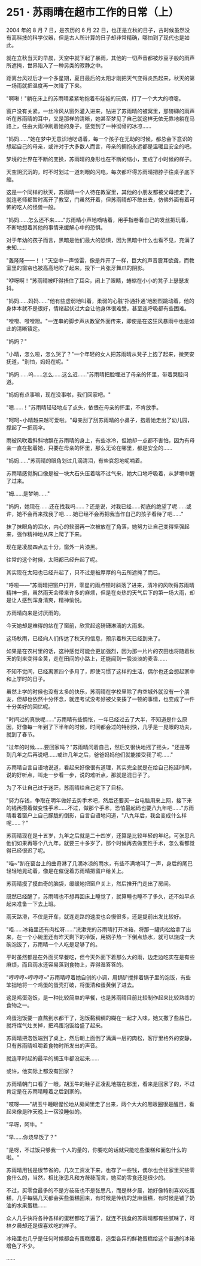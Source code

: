 <link rel="stylesheet" href="../styles/text.css" />
<h1>251 · 苏雨晴在超市工作的日常（上）</h1>

2004 年的 8 月 7 日，是农历的 6 月 22 日，也正是立秋的日子，古时候虽然没有高科技的科学仪器，但是古人所计算的日子却非常精确，哪怕到了现代也是如此。

就在立秋当天的早晨，天空中就下起了暴雨，其他的一切声音都被炒豆子般的雨声所遮掩，世界陷入了一种另类的寂静之中。

距离台风过后才一个多星期，夏日最后的太阳才刚把天气变得炎热起来，秋天的第一场雨就把温度再一次降了下来。

"啊啾！"躺在床上的苏雨晴紧紧地抱着布娃娃的玩偶，打了一个大大的喷嚏。

窗户没有关紧，一丝冷风从窗外灌入进来，钻进了苏雨晴的被窝里，那磅礴的雨声听在苏雨晴的耳中，又是那样的清晰，她甚至梦见了自己就这样无依无靠地躺在马路上，任由大雨冲刷着她的身子，感觉到了一种彻骨的冰凉……

"妈妈……"她在梦中无意识地呓语着，每一个孩子在无助的时候，都总会下意识的想起自己的母亲，或许对于大多数人而言，母亲的拥抱永远都是温暖且安全的吧。

梦境的世界在不断的变换，苏雨晴的身形也在不断的缩小，变成了小时候的样子。

天空阴沉沉的，时不时划过一道刺眼的闪电，每次都吓得苏雨晴把脖子往桌子底下缩。

这是一个同样的秋天，苏雨晴一个人待在教室里，其他的小朋友都被父母接走了，就连老师都暂时离开了教室，门虽然开着，但苏雨晴却不敢出去，仿佛外面有着可怖的吃人的怪兽一般。

"妈妈……怎么还不来……"苏雨晴小声地嘀咕着，用手指卷着自己的发丝把玩着，不断地想着其他的事情来缓解心中的恐惧。

对于年幼的孩子而言，黑暗是他们最大的恐惧，因为黑暗中什么也看不见，充满了未知……

"轰隆隆——！！"天空中一声惊雷，像是炸开了一样，巨大的声音震耳欲聋，而教室里的窗帘也被高高地吹了起来，投下一片张牙舞爪的阴影。

"咿呀啊！"苏雨晴被吓得捂住了耳朵，闭上了眼睛，蜷缩在小小的凳子上瑟瑟发抖。

"妈妈……妈妈……"他有些虚弱地叫着，柔弱的心脏'扑通扑通'地剧烈跳动着，他的身体本就不是很好，情绪起伏过大会让他身体很难受，甚至连呼吸都有些困难。

"噔噔、噔噔蹬。"一连串的脚步声从教室外面传来，即使是在这狂风暴雨中也是如此的清晰镇定。

"妈妈？"

"小晴，怎么啦，怎么哭了？"一个年轻的女人把苏雨晴从凳子上抱了起来，微笑安抚道，"别怕，妈妈在呢。"

"妈妈……呜……怎么……这么迟……"苏雨晴把脸埋进了母亲的怀里，带着哭腔问道。

"妈妈有点事嘛，现在没事啦，我们回家吧。"

"嗯……！"苏雨晴轻轻地点了点头，依偎在母亲的怀里，不肯放手。

"呵呵\~小晴越来越可爱啦。"母亲刮了刮苏雨晴的小鼻子，抱着她走出了幼儿园，撑起了一把雨伞。

雨被风吹着斜斜地飘在苏雨晴的身上，有些冰冷，但她却一点都不害怕，因为有母亲一直在抱着她，只要在母亲的怀里，那么无论在哪里，都是安全的……

"妈妈……"苏雨晴的眼角划过几滴清泪，有些哀怨地呢喃着。

苏雨晴感觉胸口像是被一块大石头压着喘不过气来，她大口地呼吸着，从梦境中醒了过来。

"姆……是梦呐……"

"妈妈，她现在……还在找我吗……？还是说，对我已经……彻底的绝望了呢……或许，她不会再来找我了吧……她已经不会再把我当作自己的孩子看待了吧……"

抹了抹眼角的泪水，内心的软弱再一次被放在了角落，她努力让自己变得坚强起来，强作精神地从床上爬了下来。

现在是凌晨四点五十分，窗外一片漆黑。

往常的这个时候，太阳都已经升起了呢。

其实现在太阳也已经升起了，只不过是被厚厚的乌云所遮掩了而已。

"呼啦——"苏雨晴把窗户打开，零星的雨点顿时斜落了进来，清冷的风吹得苏雨晴精神一振，虽然雨天会带来许多的麻烦，但是在炎热的天气后下的第一场大雨，却是让人感到浑身清爽，精神愉悦。

苏雨晴向来是讨厌雨的。

今天她却是难得的站在了窗前，欣赏起这磅礴淋漓的大雨来。

这场秋雨，已经向人们传达了秋天的信息，预示着秋天已经到来了。

如果是在农村里的话，这种感觉可能会更加强烈，因为那一片片的农田也将随着秋天的到来变得金黄，走在田间的小路上，还能闻到一股淡淡的麦香……

不知不觉间，已经离家四个多月了，即使习惯了这样的生活，偶尔也还会想起家中和上学时的日子。

虽然上学的时候也没有太多的快乐，苏雨晴在学校里除了冉空城外就没有一个朋友，但却也依然十分怀念，就连考试没考好被父亲揍了一顿的事情，也变成了一件十分美好的回忆呢。

"时间过的真快呢……"苏雨晴有些惆怅，一年已经过去了大半，不知道是什么原因，好像每一年到了下半年的时候，时间都会过的特别快，几乎是一晃眼的功夫，就到了春节。

"过年的时候……要回家吗？"苏雨晴问着自己，然后又很快地摇了摇头，"还是等到几年之后再说吧……或许几年之后，爸爸妈妈他们就能接受我了呢……"

苏雨晴自言自语地说道，看起来好像很有道理，其实完全就是在给自己拖延时间，说的好听点，叫走一步看一步，说的难听点，那就是混日子了。

为了不让自己过于迷茫，苏雨晴给自己定下了目标。

"努力存钱，争取在明年做好去势手术吧，然后还要买一台电脑用来上网，接下来的钱再攒着做变性手术……不过，做那个手术，恐怕最起码也要八九年吧……"苏雨晴看着窗户上自己朦胧的倒影，自言自语地问道，"八九年后，我会变成什么样呢……？"

苏雨晴现在是十五岁，九年之后就是二十四岁，还算是比较年轻的年纪，可张思凡他们如果再等个八九年，就要三十多岁了，那个时候再去做变性手术，怎么看都觉得已经很迟了呢。

"喵\~"趴在窗台上的曲奇淋了几滴冰凉的雨水，有些不满地叫了一声，身后的尾巴轻轻地晃动着，像是在催促着苏雨晴把窗户给关上。

苏雨晴摸了摸曲奇的脑袋，缓缓地把窗户关上，然后推开门走出了房间。

既然已经醒了，苏雨晴也不想再回床上睡觉了，就算睡也睡不了多久，还不如早点起来准备一下去上班。

雨天路滑，不仅是开车，就连走路的速度也会慢很多，还是提前出发比较好。

"唔……冰箱里还有肉松呀……"洗漱完的苏雨晴打开冰箱，将那一罐肉松给拿了出来，在一个小碗里还有昨天剩下的冷饭，用锅子热一下倒点热水，就可以烧成一大碗泡饭了，苏雨晴一个人吃是足够了的。

平时虽然都是在外面买早餐吃，但今天外面下着那么大的雨，边走边吃实在是有些麻烦，而且雨水还容易落到食物上，弄得湿答答的。

"哼哼哼\~哼哼哼\~"苏雨晴哼着她自创的小调，用锅铲搅拌着锅子里的泡饭，有些笨拙地将一个鸡蛋的蛋壳打破，将蛋清和蛋黄倒了进去。

这是鸡蛋泡饭，是一种比较简单的早餐，也是苏雨晴目前比较制作起来比较熟练的食物之一。

鸡蛋泡饭要一直熬到水都干了，泡饭黏稠稠的糊在一起才入味，她又撒了些盐巴，就将煤气灶关掉，把鸡蛋泡饭给盛了起来。

苏雨晴把泡饭端到了桌上，然后朝上面倒了满满一层的肉松，客厅里格外的安静，只有苏雨晴咀嚼着食物时所发出的声音。

就连平时起的最早的胡玉牛都没起来……

或许，他实际上都没有回家？

苏雨晴朝门口看了一眼，胡玉牛的鞋子正凌乱地摆在那里，看来是回家了的，不过肯定是在苏雨晴睡着之后到家的。

"吱呀——"胡玉牛睡眼惺忪地从房间里走了出来，两个大大的黑眼圈很是醒目，看起来像是昨天晚上一宿没睡似的。

"早呀，阿牛。"

"早……你烧早饭了？"

"是呀，不过饭只够我一个人的量的，你要吃的话就只能吃些蛋糕和面包什么的啦。"

苏雨晴用钱是很节省的，几次工资发下来，也存了一些钱，偶尔也会往家里买些零食什么的，当然，相比张思凡和方莜莜而言，她买的零食还是很少的。

不过，买零食最多的不是方莜莜也不是张思凡，而是林夕晨，她好像特别喜欢吃蛋糕，几乎每隔几天都会买些蛋糕回来，有时候是传统的芝麻蛋糕，有时候是铺了奶油的水果蛋糕……

众人几乎快将各种各样的蛋糕都吃了遍了，就连不挑食的苏雨晴都有些腻味了，可林夕晨却还是很喜欢吃的样子。

冰箱里也几乎是任何时候都会有蛋糕摆着，造型各异的鲜艳蛋糕给这个普通的冰箱增色了不少。

……

